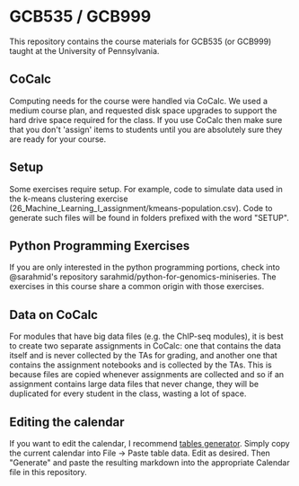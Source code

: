 # GCB535  / GCB999
This repository contains the course materials for GCB535 (or GCB999) taught at the
University of Pennsylvania.

## CoCalc 

Computing needs for the course were handled via CoCalc. We used a medium
course plan, and requested disk space upgrades to support the hard drive space
required for the class. If you use CoCalc then make sure that you don't
'assign' items to students until you are absolutely sure they are ready for your
course.

## Setup

Some exercises require setup. For example, code to simulate data used in the
k-means clustering exercise
(26_Machine_Learning_I_assignment/kmeans-population.csv). Code to generate such
files will be found in folders prefixed with the word "SETUP".

## Python Programming Exercises

If you are only interested in the python programming portions, check into
@sarahmid's repository sarahmid/python-for-genomics-miniseries. The exercises in
this course share a common origin with those exercises.

## Data on CoCalc 

For modules that have big data files (e.g. the ChIP-seq modules), it is best to
create two separate assignments in CoCalc: one that contains the data itself and is
never collected by the TAs for grading, and another one that contains the
assignment notebooks and is collected by the TAs. This is because files are
copied whenever assignments are collected and so if an assignment contains large
data files that never change, they will be duplicated for every student in the
class, wasting a lot of space.

## Editing the calendar

If you want to edit the calendar, I recommend [tables
generator](http://www.tablesgenerator.com/markdown_tables#). Simply copy the
current calendar into File -> Paste table data. Edit as desired. Then "Generate"
and paste the resulting markdown into the appropriate Calendar file in this
repository.

